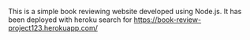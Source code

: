 This is a simple book reviewing website developed using Node.js. It has been deployed with heroku search for https://book-review-project123.herokuapp.com/
